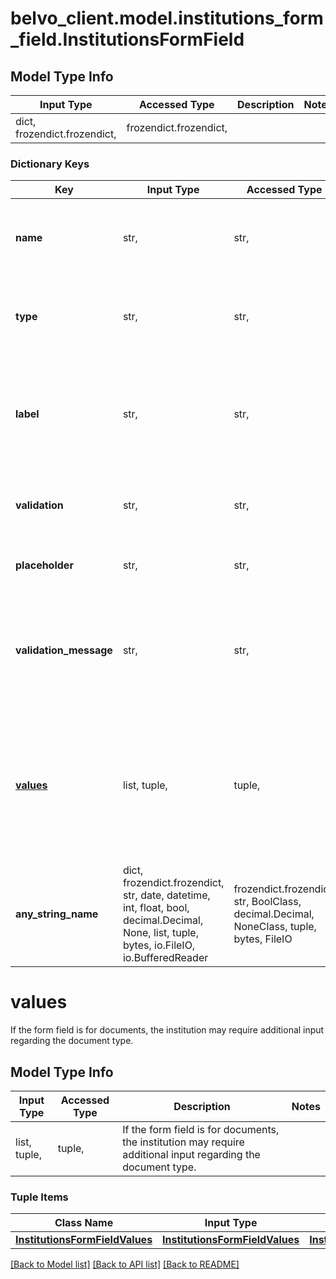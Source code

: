 # belvo_client.model.institutions_form_field.InstitutionsFormField

## Model Type Info
Input Type | Accessed Type | Description | Notes
------------ | ------------- | ------------- | -------------
dict, frozendict.frozendict,  | frozendict.frozendict,  |  | 

### Dictionary Keys
Key | Input Type | Accessed Type | Description | Notes
------------ | ------------- | ------------- | ------------- | -------------
**name** | str,  | str,  | The username, password, or username type field. | [optional] 
**type** | str,  | str,  | The input type for the form field. For example, string. | [optional] 
**label** | str,  | str,  | The label of the form field. For example: - Client number - Key Bancanet - Document  | [optional] 
**validation** | str,  | str,  | The type of input validation used for the field. | [optional] 
**placeholder** | str,  | str,  | The placeholder text in the form field. | [optional] 
**validation_message** | str,  | str,  | The message displayed when an invalid input is provided in the form field. | [optional] 
**[values](#values)** | list, tuple,  | tuple,  | If the form field is for documents, the institution may require additional input regarding the document type. | [optional] 
**any_string_name** | dict, frozendict.frozendict, str, date, datetime, int, float, bool, decimal.Decimal, None, list, tuple, bytes, io.FileIO, io.BufferedReader | frozendict.frozendict, str, BoolClass, decimal.Decimal, NoneClass, tuple, bytes, FileIO | any string name can be used but the value must be the correct type | [optional]

# values

If the form field is for documents, the institution may require additional input regarding the document type.

## Model Type Info
Input Type | Accessed Type | Description | Notes
------------ | ------------- | ------------- | -------------
list, tuple,  | tuple,  | If the form field is for documents, the institution may require additional input regarding the document type. | 

### Tuple Items
Class Name | Input Type | Accessed Type | Description | Notes
------------- | ------------- | ------------- | ------------- | -------------
[**InstitutionsFormFieldValues**](InstitutionsFormFieldValues.md) | [**InstitutionsFormFieldValues**](InstitutionsFormFieldValues.md) | [**InstitutionsFormFieldValues**](InstitutionsFormFieldValues.md) |  | 

[[Back to Model list]](../../README.md#documentation-for-models) [[Back to API list]](../../README.md#documentation-for-api-endpoints) [[Back to README]](../../README.md)

